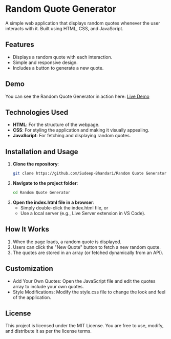 # Random Quote Generator

A simple web application that displays random quotes whenever the user interacts with it. Built using HTML, CSS, and JavaScript.

## Features

- Displays a random quote with each interaction.
- Simple and responsive design.
- Includes a button to generate a new quote.

## Demo

You can see the Random Quote Generator in action here: [Live Demo](http://127.0.0.1:5500/47.Random%20Qoute%20Generator/Random%20Quote%20Generator%20in%20JavaScript/index.html) 

## Technologies Used

- **HTML**: For the structure of the webpage.
- **CSS**: For styling the application and making it visually appealing.
- **JavaScript**: For fetching and displaying random quotes.

## Installation and Usage

1. **Clone the repository**:
   ```bash
   git clone https://github.com/Sudeep-Bhandari/Random Quote Generator.git
   
2. **Navigate to the project folder**:
   ```bash
   cd Random Quote Generator

3. **Open the index.html file in a browser**:
   - Simply double-click the index.html file, or
   - Use a local server (e.g., Live Server extension in VS Code).
  
## How It Works
1. When the page loads, a random quote is displayed.
2. Users can click the "New Quote" button to fetch a new random quote.
3. The quotes are stored in an array (or fetched dynamically from an API).
   
## Customization
- Add Your Own Quotes: Open the JavaScript file and edit the quotes array to include your own quotes.
- Style Modifications: Modify the style.css file to change the look and feel of the application.

## License
This project is licensed under the MIT License. You are free to use, modify, and distribute it as per the license terms.
